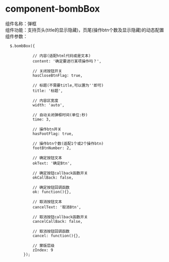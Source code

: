 # component-bombBox
组件名称：弹框<br>
组件功能：支持页头(title的显示隐藏)，页尾(操作btn个数及显示隐藏)的动态配置<br>
组件参数：

      $.bombBox({
            
                // 内容(适配html代码或是文本)
                content: '确定要进行某项操作吗？',

                // 关闭按钮开关
                hasCloseBtnFlag: true,

                // 标题(不需要title,可以置为''即可)
                title: '标题',

                // 内容区宽度
                width: 'auto',

                // 自动关闭弹框时间(单位:秒)
                time: 3,

                // 操作btn开关
                hasFootFlag: true,

                // 操作btn个数(适配1个或2个操作btn)
                footBtnNumber: 2,

                // 确定按钮文本
                okText: '确定Btn',

                // 确定按钮callback函数开关
                okCallBack: false,

                // 确定按钮回调函数
                ok: function(){},

                // 取消按钮文本
                cancelText: '取消Btn',

                // 取消按钮callback函数开关
                cancelCallBack: false,

                // 取消按钮回调函数
                cancel: function(){},

                // 蒙版层级
                zIndex: 9
            });
